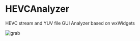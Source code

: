 HEVCAnalyzer
============

HEVC stream and YUV file GUI Analyzer based on wxWidgets

![grab](https://f.cloud.github.com/assets/2611722/635552/3088214e-d258-11e2-93d7-3407a0a7f2a1.png)
